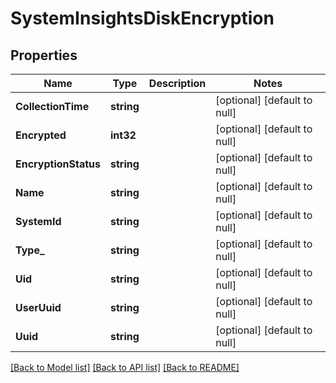 # SystemInsightsDiskEncryption

## Properties
Name | Type | Description | Notes
------------ | ------------- | ------------- | -------------
**CollectionTime** | **string** |  | [optional] [default to null]
**Encrypted** | **int32** |  | [optional] [default to null]
**EncryptionStatus** | **string** |  | [optional] [default to null]
**Name** | **string** |  | [optional] [default to null]
**SystemId** | **string** |  | [optional] [default to null]
**Type_** | **string** |  | [optional] [default to null]
**Uid** | **string** |  | [optional] [default to null]
**UserUuid** | **string** |  | [optional] [default to null]
**Uuid** | **string** |  | [optional] [default to null]

[[Back to Model list]](../README.md#documentation-for-models) [[Back to API list]](../README.md#documentation-for-api-endpoints) [[Back to README]](../README.md)


